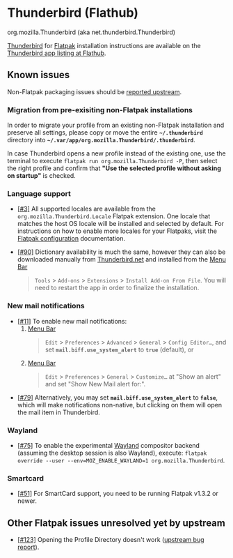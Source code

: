 # Thunderbird (Flathub)

org.mozilla.Thunderbird (aka net.thunderbird.Thunderbird)

[Thunderbird](https://www.thunderbird.net/) for [Flatpak](https://flatpak.org/)
installation instructions are available on the
[Thunderbird app listing at Flathub](https://flathub.org/apps/details/org.mozilla.Thunderbird).

## Known issues

Non-Flatpak packaging issues should be
[reported upstream](https://bugzilla.mozilla.org/describecomponents.cgi?product=Thunderbird).

### Migration from pre-exisiting non-Flatpak installations

In order to migrate your profile from an existing non-Flatpak installation and
preserve all settings, please copy or move the entire **`~/.thunderbird`**
directory into **`~/.var/app/org.mozilla.Thunderbird/.thunderbird`**.

In case Thunderbird opens a new profile instead of the existing one, use the
terminal to execute `flatpak run org.mozilla.Thunderbird -P`, then select the
right profile and confirm that **"Use the selected profile without asking on
startup"** is checked.

### Language support

- [&lsqb;#3&rsqb;](https://github.com/flathub/org.mozilla.Thunderbird/issues/3)
  All supported locales are available from the `org.mozilla.Thunderbird.Locale`
  Flatpak extension. One locale that matches the host OS locale will be
  installed and selected by default. For instructions on how to enable more
  locales for your Flatpaks, visit the
  [Flatpak configuration](https://flatpak.readthedocs.io/en/latest/flatpak-command-reference.html#flatpak-config)
  documentation.

- [&lsqb;#90&rsqb;](https://github.com/flathub/org.mozilla.Thunderbird/issues/90)
  Dictionary availability is much the same, however they can also be downloaded
  manually from
  [Thunderbird.net](https://addons.thunderbird.net/language-tools/) and
  installed from the
  [Menu Bar](https://support.mozilla.org/kb/display-thunderbird-menus-and-toolbar)
  > `Tools` > `Add-ons` > `Extensions` > `Install Add-on From File`. You will
  need to restart the app in order to finalize the installation.

### New mail notifications

- [&lsqb;#11&rsqb;](https://github.com/flathub/org.mozilla.Thunderbird/issues/11#issuecomment-531987872)
  To enable new mail notifications:
  1. [Menu Bar](https://support.mozilla.org/kb/display-thunderbird-menus-and-toolbar)
     > `Edit` > `Preferences` > `Advanced` > `General` > `Config Editor…`, and
     set **`mail.biff.use_system_alert`** to **`true`** (default), or
  1. [Menu Bar](https://support.mozilla.org/kb/display-thunderbird-menus-and-toolbar)
     > `Edit` > `Preferences` > `General` > `Customize…` at "Show an alert" and
     set "Show New Mail alert for:".
- [&lsqb;#79&rsqb;](https://github.com/flathub/org.mozilla.Thunderbird/issues/79#issuecomment-534298255)
  Alternatively, you may set **`mail.biff.use_system_alert`** to **`false`**,
  which will make notifications non-native, but clicking on them will open the
  mail item in Thunderbird.

### Wayland

- [&lsqb;#75&rsqb;](https://github.com/flathub/org.mozilla.Thunderbird/issues/75)
  To enable the experimental [Wayland](https://wayland.freedesktop.org/)
  compositor backend (assuming the desktop session is also Wayland), execute:
  `flatpak override --user --env=MOZ_ENABLE_WAYLAND=1 org.mozilla.Thunderbird`.

### Smartcard

- [&lsqb;#51&rsqb;](https://github.com/flathub/org.mozilla.Thunderbird/issues/51)
  For SmartCard support, you need to be running Flatpak v1.3.2 or newer.

## Other Flatpak issues unresolved yet by upstream

- [&lsqb;#123&rsqb;](https://github.com/flathub/org.mozilla.Thunderbird/issues/123)
  Opening the Profile Directory doesn't work
  ([upstream bug report](https://bugzilla.mozilla.org/show_bug.cgi?id=1625111)).
